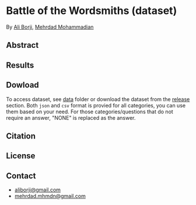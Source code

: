 # Battle of the Wordsmiths (dataset)

By [Ali Borji](https://scholar.google.com/citations?hl=en&user=7jTNT1IAAAAJ&view_op=list_works&sortby=pubdate), [Mehrdad Mohammadian](https://scholar.google.com/citations?user=oVnfWYQAAAAJ&hl=en&authuser=1)


## Abstract


## Results

## Dowload
To access dataset, see [data](https://github.com/mehrdad-dev/Battle-of-the-Wordsmiths/tree/main/data) folder or download the dataset from the [release](https://github.com/mehrdad-dev/Battle-of-the-Wordsmiths/releases) section.
Both ``json`` and ``csv`` format is provied for all categories, you can use them based on your need.
For those categories/questions that do not require an answer, "NONE" is replaced as the answer.

## Citation

## License 


## Contact 

- aliborji@gmail.com
- mehrdad.mhmdn@gmail.com


